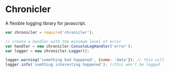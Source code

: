 # Chronicler

A flexible logging library for javascript.

```js
var chronicler = require('chronicler');

// create a handler with the minimum level of error
var handler = new chronicler.ConsoleLogHandler('error');
var logger = new chronicler.Logger();

logger.warning('something bad happened', {some: 'data'}); // this will be logged
logger.info('somthing interesting happened'); //this won't be logged
```
